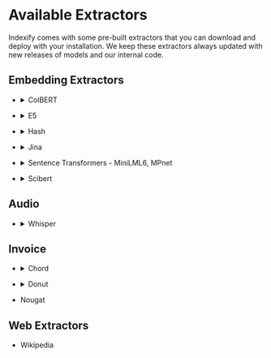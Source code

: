 # Available Extractors

Indexify comes with some pre-built extractors that you can download and deploy with your installation. We keep these extractors always updated with new releases of models and our internal code.

## Embedding Extractors
<ul>
  <li>
    <details>
    <summary>ColBERT</summary>
      <ul>
        <li><p>This extractor extracts an embedding for a piece of text. It uses the huggingface <a href='https://huggingface.co/colbert-ir/colbertv2.0'>Colbert v2 model </a> It encodes each passage into a matrix of token-level embeddings. Then at search time, it embeds every query into another matrix and efficiently finds passages that contextually match the query using scalable vector-similarity (MaxSim) operators.</p></li>
      </ul>
    </details>
  </li>
</ul>
<ul>
  <li>
    <details>
    <summary>E5</summary>
      <ul>
        <li><p>A good small and fast general model for similarity search or downstream enrichments. Based on <a href='https://huggingface.co/intfloat/e5-small-v2'>E5_Small_V2 </a> which only works for English texts. Long texts will be truncated to at most 512 tokens.</p></li>
      </ul>
    </details>
  </li>
</ul>
<ul>
  <li>
    <details>
    <summary>Hash</summary>
      <ul>
        <li><p>This extractor extractors an "identity-"embedding for a piece of text, or file. It uses the sha256 to calculate the unique embeding for a given text, or file. This can be used to quickly search for duplicates within a large set of data.</p></li>
      </ul>
    </details>
  </li>
</ul>
<ul>
  <li>
    <details>
    <summary>Jina</summary>
      <ul>
        <li><p>This extractor extractors an embedding for a piece of text. It uses the huggingface <a href = 'https://huggingface.co/jinaai/jina-embeddings-v2-base-en'>Jina model</a> which is an English, monolingual embedding model supporting 8192 sequence length. It is based on a Bert architecture (JinaBert) that supports the symmetric bidirectional variant of ALiBi to allow longer sequence length.</p></li>
      </ul>
    </details>
  </li>
</ul>
<ul>
  <li>
    <details>
    <summary>Sentence Transformers - MiniLML6, MPnet</summary>
      <ul>
        <li><p>MiniLML6 - This extractor extractors an embedding for a piece of text. It uses the huggingface MiniLM-6 model, which is a tiny but very robust emebdding model for text.</p></li>
        <li><p>MPnet - This is a sentence embedding extractor based on the <a href = 'https://huggingface.co/sentence-transformers/paraphrase-multilingual-mpnet-base-v2'>MPNET Multilingual Base V2</a>. This is a sentence-transformers model: It maps sentences & paragraphs to a 768 dimensional dense vector space and can be used for tasks like clustering or semantic search. It's best use case is paraphrasing, but it can also be used for other tasks.</p></li>
      </ul>
    </details>
  </li>
</ul>
<ul>
  <li>
    <details>
    <summary>Scibert</summary>
      <ul>
        <li><p>This is the pretrained model presented in <a href = 'https://www.aclweb.org/anthology/D19-1371/'> SciBERT: A Pretrained Language Model for Scientific Text </a>, which is a BERT model trained on scientific text. Works best with scientific text embedding extraction.</p></li>
      </ul>
    </details>
  </li>
</ul>

## Audio
<ul>
  <li>
    <details>
    <summary>Whisper</summary>
      <ul>
        <li><p>This extractor converts extracts transcriptions from audio. The entire text and chunks with timestamps are represented as metadata of the content.</p></li>
      </ul>
    </details>
  </li>
</ul>

## Invoice
<ul>
  <li>
    <details>
    <summary>Chord</summary>
      <ul>
        <li><p>This extractor parses pdf or image form of invoice which is provided in JSON format. It uses the pre-trained <a href ='https://huggingface.co/naver-clova-ix/donut-base-finetuned-cord-v2'> donut cord fine-tune model from huggingface </a>. This model is specially good at extracting list of product and its price from invoice.</p></li>
      </ul>
    </details>
  </li>
</ul>
<ul>
  <li>
    <details>
    <summary>Donut</summary>
      <ul>
        <li><p>TThis extractor parses some invoice-related data from a PDF. It uses the pre-trained <a href='https://huggingface.co/docs/transformers/model_doc/donut'>donut model from huggingface</a>.</p></li>
      </ul>
    </details>
  </li>
</ul>

* Nougat

## Web Extractors
* Wikipedia
